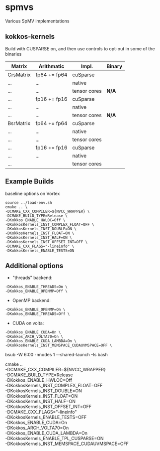 # spmvs
Various SpMV implementations

## kokkos-kernels

Build with CUSPARSE on, and then use controls to opt-out in some of the binaries

| Matrix    | Arithmatic   | Impl.        | Binary |
|-|-|-|-|
| CrsMatrix | fp64 += fp64 | cuSparse     | |
| ...       | ...          | native       | |
| ...       | ...          | tensor cores | **N/A** | 
| ...       | fp16 += fp16 | cuSparse     | |
| ...       | ...          | native       | |
| ...       | ...          | tensor cores | **N/A** | 
| BsrMatrix | fp64 += fp64 | cuSparse     | |
| ...       | ...          | native       | |
| ...       | ...          | tensor cores |  | 
| ...       | fp16 += fp16 | cuSparse     | |
| ...       | ...          | native       |
| ...       |              | tensor cores |  | 

## Example Builds

baseline options on Vortex
```
source ../load-env.sh
cmake .. \
-DCMAKE_CXX_COMPILER=${NVCC_WRAPPER} \
-DCMAKE_BUILD_TYPE=Release \
-DKokkos_ENABLE_HWLOC=Off \
-DKokkosKernels_INST_COMPLEX_FLOAT=OFF \
-DKokkosKernels_INST_DOUBLE=ON \
-DKokkosKernels_INST_FLOAT=ON \
-DKokkosKernels_INST_HALF=ON \
-DKokkosKernels_INST_OFFSET_INT=OFF \
-DCMAKE_CXX_FLAGS="-lineinfo" \
-DKokkosKernels_ENABLE_TESTS=ON
```

## Additional options

* "threads" backend:
```
-DKokkos_ENABLE_THREADS=On \
-DKokkos_ENABLE_OPENMP=Off \
```

* OpenMP backend:
```
-DKokkos_ENABLE_OPENMP=On \
-DKokkos_ENABLE_THREADS=Off \
```

* CUDA on volta: 
```
-DKokkos_ENABLE_CUDA=On \
-DKokkos_ARCH_VOLTA70=On \
-DKokkos_ENABLE_CUDA_LAMBDA=On \
-DKokkosKernels_INST_MEMSPACE_CUDAUVMSPACE=OFF \
```

bsub -W 6:00 -nnodes 1 --shared-launch -Is bash

cmake .. \
-DCMAKE_CXX_COMPILER=${NVCC_WRAPPER} \
-DCMAKE_BUILD_TYPE=Release \
-DKokkos_ENABLE_HWLOC=Off \
-DKokkosKernels_INST_COMPLEX_FLOAT=OFF \
-DKokkosKernels_INST_DOUBLE=ON \
-DKokkosKernels_INST_FLOAT=ON \
-DKokkosKernels_INST_HALF=ON \
-DKokkosKernels_INST_OFFSET_INT=OFF \
-DCMAKE_CXX_FLAGS="-lineinfo" \
-DKokkosKernels_ENABLE_TESTS=OFF \
-DKokkos_ENABLE_CUDA=On \
-DKokkos_ARCH_VOLTA70=On \
-DKokkos_ENABLE_CUDA_LAMBDA=On \
-DKokkosKernels_ENABLE_TPL_CUSPARSE=ON \
-DKokkosKernels_INST_MEMSPACE_CUDAUVMSPACE=OFF